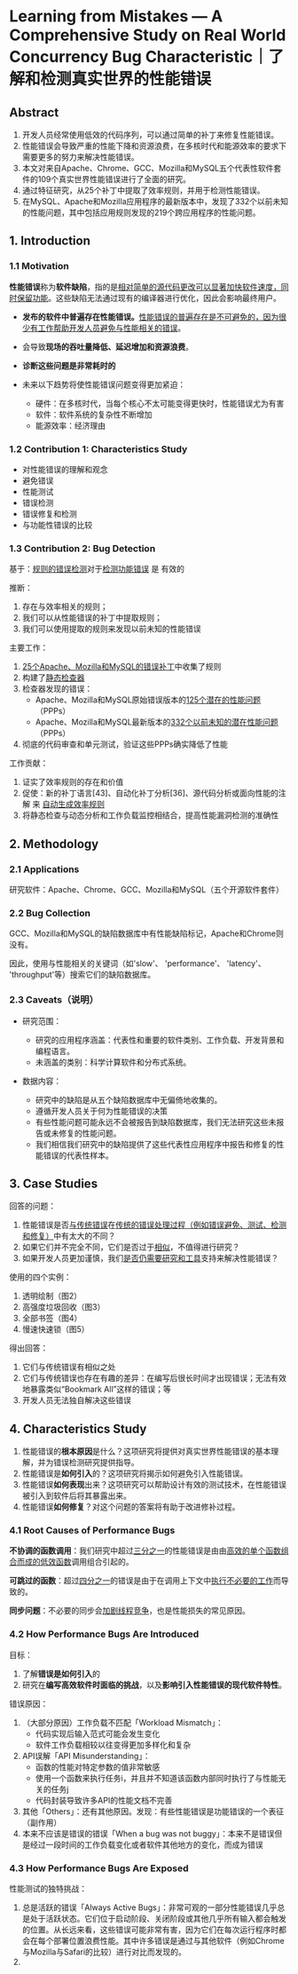 # Learning from Mistakes — A Comprehensive Study on Real World Concurrency Bug Characteristic｜了解和检测真实世界的性能错误

## Abstract

1. 开发人员经常使用低效的代码序列，可以通过简单的补丁来修复性能错误。
2. 性能错误会导致严重的性能下降和资源浪费，在多核时代和能源效率的要求下需要更多的努力来解决性能错误。
3. 本文对来自Apache、Chrome、GCC、Mozilla和MySQL五个代表性软件套件的109个真实世界性能错误进行了全面的研究。
4. 通过特征研究，从25个补丁中提取了效率规则，并用于检测性能错误。
5. 在MySQL、Apache和Mozilla应用程序的最新版本中，发现了332个以前未知的性能问题，其中包括应用规则发现的219个跨应用程序的性能问题。

## 1.  Introduction

### 1.1 Motivation

**性能错误**称为**软件缺陷**，指的是<u>相对简单的源代码更改可以显著加快软件速度，同时保留功能</u>。这些缺陷无法通过现有的编译器进行优化，因此会影响最终用户。

* **发布的软件中普遍存在性能错误。**<u>性能错误的普遍存在是不可避免的，因为很少有工作帮助开发人员避免与性能相关的错误</u>。

* 会导致**现场的吞吐量降低、延迟增加和资源浪费**。

* **诊断这些问题是非常耗时的**
* 未来以下趋势将使性能错误问题变得更加紧迫：
  * 硬件：在多核时代，当每个核心不太可能变得更快时，性能错误尤为有害
  * 软件：软件系统的复杂性不断增加
  * 能源效率：经济理由

### 1.2 Contribution 1: Characteristics Study

* 对性能错误的理解和观念
* 避免错误
* 性能测试
* 错误检测
* 错误修复和检测
* 与功能性错误的比较

### 1.3  Contribution 2: Bug Detection

基于：<u>规则的错误检测</u>对于<u>检测功能错误</u> 是 有效的

推断：

1. 存在与效率相关的规则；
2. 我们可以从性能错误的补丁中提取规则；
3. 我们可以使用提取的规则来发现以前未知的性能错误

主要工作：

1. <u>25个Apache、Mozilla和MySQL的错误补丁</u>中收集了规则
2. 构建了<u>静态检查器</u>
3. 检查器发现的错误：
   * Apache、Mozilla和MySQL原始错误版本的<u>125个潜在的性能问题</u>（PPPs）
   * Apache、Mozilla和MySQL最新版本的<u>332个以前未知的潜在性能问题</u>（PPPs）
4. 彻底的代码审查和单元测试，验证这些PPPs确实降低了性能

工作贡献：

1. 证实了效率规则的存在和价值
2. 促使：新的补丁语言[43]、自动化补丁分析[36]、源代码分析或面向性能的注解 来 <u>自动生成效率规则</u>
3. 将静态检查与动态分析和工作负载监控相结合，提高性能漏洞检测的准确性

## 2. Methodology

### 2.1 Applications

研究软件：Apache、Chrome、GCC、Mozilla和MySQL（五个开源软件套件）

### 2.2 Bug Collection

GCC、Mozilla和MySQL的缺陷数据库中有性能缺陷标记，Apache和Chrome则没有。

因此，使用与性能相关的关键词（如'slow'、 'performance'、 'latency'、 'throughput'等）搜索它们的缺陷数据库。

### 2.3 Caveats（说明）

* 研究范围：
  * 研究的应用程序涵盖：代表性和重要的软件类别、工作负载、开发背景和编程语言。
  * 未涵盖的类别：科学计算软件和分布式系统。

* 数据内容：
  * 研究中的缺陷是从五个缺陷数据库中无偏倚地收集的。
  * 遵循开发人员关于何为性能错误的决策
  * 有些性能问题可能永远不会被报告到缺陷数据库，我们无法研究这些未报告或未修复的性能问题。
  * 我们相信我们研究中的缺陷提供了这些代表性应用程序中报告和修复的性能错误的代表性样本。

## 3. Case Studies

回答的问题：

1. 性能错误是否<u>与传统错误</u>在<u>传统的错误处理过程（例如错误避免、测试、检测和修复）</u>中有太大的不同？ 
2. 如果它们并不完全不同，它们是否过于<u>相似</u>，不值得进行研究？ 
3. 如果开发人员更加谨慎，我们<u>是否仍需要研究和工具</u>支持来解决性能错误？

使用的四个实例：

1. 透明绘制（图2）
2. 高强度垃圾回收（图3）
3. 全部书签（图4）
4. 慢速快速锁（图5）

得出回答：

1. 它们与传统错误有相似之处
2. 它们与传统错误也存在有趣的差异：在编写后很长时间才出现错误；无法有效地暴露类似“Bookmark All”这样的错误；等
3. 开发人员无法独自解决这些错误

## 4. Characteristics Study

1. 性能错误的**根本原因**是什么？这项研究将提供对真实世界性能错误的基本理解，并为错误检测研究提供指导。
2. 性能错误是**如何引入**的？这项研究将揭示如何避免引入性能错误。
3. 性能错误**如何表现**出来？这项研究可以帮助设计有效的测试技术，在性能错误被引入到软件后将其暴露出来。
4. 性能错误**如何修复**？对这个问题的答案将有助于改进修补过程。

### 4.1 Root Causes of Performance Bugs

**不协调的函数调用**：我们研究中超过<u>三分之一</u>的性能错误是由由<u>高效的单个函数组合而成的低效函数</u>调用组合引起的。

**可跳过的函数**：超过<u>四分之一</u>的错误是由于在调用上下文中<u>执行不必要的工作</u>而导致的。

**同步问题**：不必要的同步会<u>加剧线程竞争</u>，也是性能损失的常见原因。

### 4.2 How Performance Bugs Are Introduced

目标：

1. 了解**错误是如何引入**的
2. 研究在**编写高效软件时面临的挑战**，以及**影响引入性能错误的现代软件特性**。

错误原因：

1. （大部分原因）工作负载不匹配「Workload Mismatch」：
   * 代码实现后输入范式可能会发生变化
   * 软件工作负载相较以往变得更加多样化和复杂
2. API误解「API Misunderstanding」：
   * 函数的性能对特定参数的值非常敏感
   * 使用一个函数来执行任务i，并且并不知道该函数内部同时执行了与性能无关的任务j
   * 代码封装导致许多API的性能文档不完善
3. 其他「Others」：还有其他原因。发现：有些性能错误是功能错误的一个表征（副作用）
4. 本来不应该是错误的错误「When a bug was not buggy」：本来不是错误但是经过一段时间的工作负载变化或者软件其他地方的变化，而成为错误

### 4.3 How Performance Bugs Are Exposed

性能测试的独特挑战：

1. 总是活跃的错误「Always Active Bugs」：非常可观的一部分性能错误几乎总是处于活跃状态。它们位于启动阶段、关闭阶段或其他几乎所有输入都会触发的位置。从长远来看，这些错误可能非常有害，因为它们在每次运行程序时都会在每个部署位置浪费性能。其中许多错误是通过与其他软件（例如Chrome与Mozilla与Safari的比较）进行对比而发现的。
2. 



